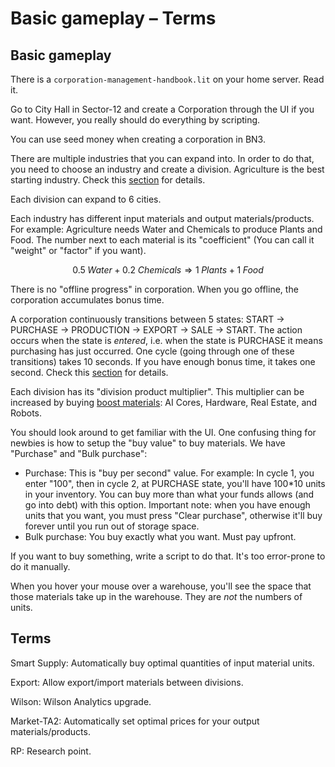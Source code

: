 # Basic gameplay – Terms

## Basic gameplay

There is a `corporation-management-handbook.lit` on your home server. Read it.

Go to City Hall in Sector-12 and create a Corporation through the UI if you want. However, you really should do everything by scripting.

You can use seed money when creating a corporation in BN3.

There are multiple industries that you can expand into. In order to do that, you need to choose an industry and create a division. Agriculture is the best starting industry. Check this [section](./industry-supply-chain.md) for details.

Each division can expand to 6 cities.

Each industry has different input materials and output materials/products. For example: Agriculture needs Water and Chemicals to produce Plants and Food. The number next to each material is its "coefficient" (You can call it "weight" or "factor" if you want).

$$0.5\;\textit{Water}+0.2\;\textit{Chemicals}\Rightarrow 1\;\textit{Plants}+1\;\textit{Food}$$

There is no "offline progress" in corporation. When you go offline, the corporation accumulates bonus time.

A corporation continuously transitions between 5 states: START → PURCHASE → PRODUCTION → EXPORT → SALE → START. The action occurs when the state is _entered_, i.e. when the state is PURCHASE it means purchasing has just occurred. One cycle (going through one of these transitions) takes 10 seconds. If you have enough bonus time, it takes one second. Check this [section](./miscellany.md) for details.

Each division has its "division product multiplier". This multiplier can be increased by buying [boost materials](./boost-material.md): AI Cores, Hardware, Real Estate, and Robots.

You should look around to get familiar with the UI. One confusing thing for newbies is how to setup the "buy value" to buy materials. We have "Purchase" and "Bulk purchase":

- Purchase: This is "buy per second" value. For example: In cycle 1, you enter "100", then in cycle 2, at PURCHASE state, you'll have 100\*10 units in your inventory. You can buy more than what your funds allows (and go into debt) with this option. Important note: when you have enough units that you want, you must press "Clear purchase", otherwise it'll buy forever until you run out of storage space.
- Bulk purchase: You buy exactly what you want. Must pay upfront.

If you want to buy something, write a script to do that. It's too error-prone to do it manually.

When you hover your mouse over a warehouse, you'll see the space that those materials take up in the warehouse. They are _not_ the numbers of units.

## Terms

Smart Supply: Automatically buy optimal quantities of input material units.

Export: Allow export/import materials between divisions.

Wilson: Wilson Analytics upgrade.

Market-TA2: Automatically set optimal prices for your output materials/products.

RP: Research point.
